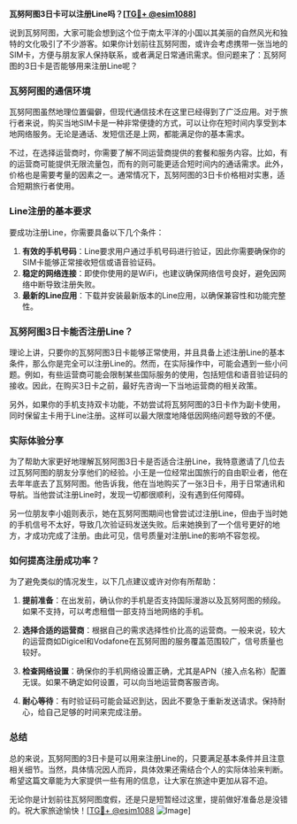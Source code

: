 **瓦努阿图3日卡可以注册Line吗？[[TG💪+ @esim1088](https://t.me/s/esim1088)]**

说到瓦努阿图，大家可能会想到这个位于南太平洋的小国以其美丽的自然风光和独特的文化吸引了不少游客。如果你计划前往瓦努阿图，或许会考虑携带一张当地的SIM卡，方便与朋友家人保持联系，或者满足日常通讯需求。但问题来了：瓦努阿图的3日卡是否能够用来注册Line呢？

### 瓦努阿图的通信环境

瓦努阿图虽然地理位置偏僻，但现代通信技术在这里已经得到了广泛应用。对于旅行者来说，购买当地SIM卡是一种非常便捷的方式，可以让你在短时间内享受到本地网络服务。无论是通话、发短信还是上网，都能满足你的基本需求。

不过，在选择运营商时，你需要了解不同运营商提供的套餐和服务内容。比如，有的运营商可能提供无限流量包，而有的则可能更适合短时间内的通话需求。此外，价格也是需要考量的因素之一。通常情况下，瓦努阿图的3日卡价格相对实惠，适合短期旅行者使用。

### Line注册的基本要求

要成功注册Line，你需要具备以下几个条件：
1. **有效的手机号码**：Line要求用户通过手机号码进行验证，因此你需要确保你的SIM卡能够正常接收短信或语音验证码。
2. **稳定的网络连接**：即使你使用的是WiFi，也建议确保网络信号良好，避免因网络中断导致注册失败。
3. **最新的Line应用**：下载并安装最新版本的Line应用，以确保兼容性和功能完整性。

### 瓦努阿图3日卡能否注册Line？

理论上讲，只要你的瓦努阿图3日卡能够正常使用，并且具备上述注册Line的基本条件，那么你是完全可以注册Line的。然而，在实际操作中，可能会遇到一些小问题。例如，有些运营商可能会限制某些国际服务的使用，包括短信和语音验证码的接收。因此，在购买3日卡之前，最好先咨询一下当地运营商的相关政策。

另外，如果你的手机支持双卡功能，不妨尝试将瓦努阿图的3日卡作为副卡使用，同时保留主卡用于Line注册。这样可以最大限度地降低因网络问题导致的不便。

### 实际体验分享

为了帮助大家更好地理解瓦努阿图3日卡是否适合注册Line，我特意邀请了几位去过瓦努阿图的朋友分享他们的经验。小王是一位经常出国旅行的自由职业者，他在去年年底去了瓦努阿图。他告诉我，他在当地购买了一张3日卡，用于日常通讯和导航。当他尝试注册Line时，发现一切都很顺利，没有遇到任何障碍。

另一位朋友李小姐则表示，她在瓦努阿图期间也曾尝试过注册Line，但由于当时她的手机信号不太好，导致几次验证码发送失败。后来她换到了一个信号更好的地方，才成功完成了注册。由此可见，信号质量对注册Line的影响不容忽视。

### 如何提高注册成功率？

为了避免类似的情况发生，以下几点建议或许对你有所帮助：

1. **提前准备**：在出发前，确认你的手机是否支持国际漫游以及瓦努阿图的频段。如果不支持，可以考虑租借一部支持当地网络的手机。
   
2. **选择合适的运营商**：根据自己的需求选择性价比高的运营商。一般来说，较大的运营商如Digicel和Vodafone在瓦努阿图的服务覆盖范围较广，信号质量也较好。

3. **检查网络设置**：确保你的手机网络设置正确，尤其是APN（接入点名称）配置无误。如果不确定如何设置，可以向当地运营商客服咨询。

4. **耐心等待**：有时验证码可能会延迟到达，因此不要急于重新发送请求。保持耐心，给自己足够的时间来完成注册。

### 总结

总的来说，瓦努阿图的3日卡是可以用来注册Line的，只要满足基本条件并且注意相关细节。当然，具体情况因人而异，具体效果还需结合个人的实际体验来判断。希望这篇文章能为大家提供一些有用的信息，让大家在旅途中更加从容不迫。

无论你是计划前往瓦努阿图度假，还是只是短暂经过这里，提前做好准备总是没错的。祝大家旅途愉快！[[TG💪+ @esim1088](https://t.me/s/esim1088) ![Image](https://i.postimg.cc/4NQfJmqS/Snipaste-2025-05-13-00-14-12.png)]